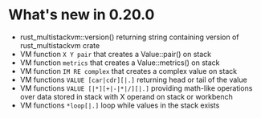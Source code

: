 # What's new in 0.20.0

* rust_multistackvm::version() returning string containing version of rust_multistackvm crate
* VM function ```X Y pair``` that creates a Value::pair() on stack
* VM function ```metrics``` that creates a Value::metrics() on stack
* VM function ```IM RE complex``` that creates a complex value on stack
* VM functions ```VALUE [car|cdr][|.]``` returning head or tail of the value
* VM functions ```VALUE [|*][+|-|*|/][|.]``` providing math-like operations over data stored in stack with X operand on stack or workbench
* VM functions ```*loop[|.]``` loop while values in the stack exists
